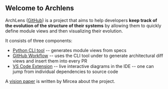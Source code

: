 ## Welcome to Archlens

ArchLens ([GitHub](https://github.com/archlens)) is a project that aims to help developers **keep track of the evolution of the structure of their systems** by allowing them to quickly define module views and then visualizing their evolution. 

It consists of three components:
- [Python CLI tool](https://github.com/archlens/ArchLens) -- generates module views from specs
- [GitHub Workflow](https://github.com/archlens/Render-Diff-on-PR) -- uses the CLI tool under to generate architectural diff views and insert them into every PR
- [VS Code Extension](https://github.com/archlens/ArchLens-VsCode-Extension) -- live interactive diagrams in the IDE -- one can jump from individual dependencies to source code 

A [vision paper](https://www.overleaf.com/read/zbcctdmkbgpv#b4ce30) is written by Mircea about the project. 
